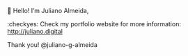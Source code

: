 👋 Hello! I’m Juliano Almeida,
 
:checkyes: Check my portfolio website for more information: http://juliano.digital

Thank you!
@juliano-g-almeida

<!---
juliano-g-almeida/juliano-g-almeida is a ✨ special ✨ repository because its `README.md` (this file) appears on your GitHub profile.
You can click the Preview link to take a look at your changes.
--->
